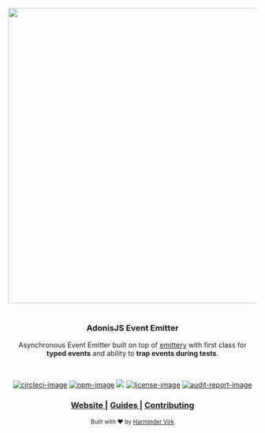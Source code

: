 <div align="center">
  <img src="https://res.cloudinary.com/adonisjs/image/upload/q_100/v1558612869/adonis-readme_zscycu.jpg" width="600px">
</div>

<br />

<div align="center">
  <h3>AdonisJS Event Emitter</h3>
  <p>Asynchronous Event Emitter built on top of <a href="https://github.com/sindresorhus/emittery">emittery</a> with first class for <strong>typed events</strong> and ability to <strong>trap events during tests</strong>.</p>
</div>

<br />

<div align="center">

[![circleci-image]][circleci-url] [![npm-image]][npm-url] ![][typescript-image] [![license-image]][license-url] [![audit-report-image]][audit-report-url]

</div>

<div align="center">
  <h3>
    <a href="https://preview.adonisjs.com">
      Website
    </a>
    <span> | </span>
    <a href="https://preview.adonisjs.com/guides/events">
      Guides
    </a>
    <span> | </span>
    <a href="CONTRIBUTING.md">
      Contributing
    </a>
  </h3>
</div>

<div align="center">
  <sub>Built with ❤︎ by <a href="https://twitter.com/AmanVirk1">Harminder Virk</a>
</div>

[circleci-image]: https://img.shields.io/circleci/project/github/adonisjs/events/master.svg?style=for-the-badge&logo=circleci
[circleci-url]: https://circleci.com/gh/adonisjs/events "circleci"

[typescript-image]: https://img.shields.io/badge/Typescript-294E80.svg?style=for-the-badge&logo=typescript
[typescript-url]:  "typescript"

[npm-image]: https://img.shields.io/npm/v/@adonisjs/events.svg?style=for-the-badge&logo=npm
[npm-url]: https://npmjs.org/package/@adonisjs/events "npm"

[license-image]: https://img.shields.io/npm/l/@adonisjs/events?color=blueviolet&style=for-the-badge
[license-url]: LICENSE.md "license"

[audit-report-image]: https://img.shields.io/badge/-Audit%20Report-blueviolet?style=for-the-badge
[audit-report-url]: https://htmlpreview.github.io/?https://github.com/adonisjs/events/blob/develop/npm-audit.html "audit-report"

